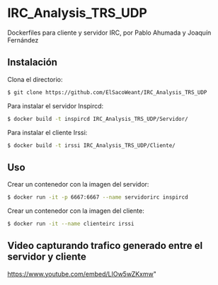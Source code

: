 
# IRC_Analysis_TRS_UDP
Dockerfiles para cliente y servidor IRC, por Pablo Ahumada y Joaquín Fernández 

## Instalación

Clona el directorio:
```sh
$ git clone https://github.com/ElSacoWeant/IRC_Analysis_TRS_UDP
```

Para instalar el servidor Inspircd:
```sh
$ docker build -t inspircd IRC_Analysis_TRS_UDP/Servidor/
```

Para instalar el cliente Irssi:
```sh
$ docker build -t irssi IRC_Analysis_TRS_UDP/Cliente/
```


## Uso
Crear un contenedor con la imagen del servidor:
```sh
$ docker run -it -p 6667:6667 --name servidorirc inspircd
```

Crear un contenedor con la imagen del cliente:
```sh
$ docker run -it --name clienteirc irssi
```


## Video capturando trafico generado entre el servidor y cliente

https://www.youtube.com/embed/LIOw5wZKxmw"
